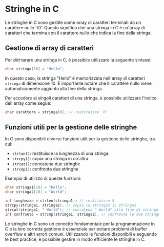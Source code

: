 # Stringhe in C

Le stringhe in C sono gestite come array di caratteri terminati da un carattere nullo '\0'. Questo significa che una stringa in C è un'array di caratteri che termina con il carattere nullo che indica la fine della stringa.

## Gestione di array di caratteri

Per dichiarare una stringa in C, è possibile utilizzare la seguente sintassi:

```c
char stringa[10] = "Hello";
```

In questo caso, la stringa "Hello" è memorizzata nell'array di caratteri `stringa` di dimensione 10. È importante notare che il carattere nullo viene automaticamente aggiunto alla fine della stringa.

Per accedere ai singoli caratteri di una stringa, è possibile utilizzare l'indice dell'array come segue:

```c
char carattere = stringa[0]; // restituisce 'H'
```

## Funzioni utili per la gestione delle stringhe

In C sono disponibili diverse funzioni utili per la gestione delle stringhe, tra cui:

- `strlen()`: restituisce la lunghezza di una stringa
- `strcpy()`: copia una stringa in un'altra
- `strcat()`: concatena due stringhe
- `strcmp()`: confronta due stringhe

Esempio di utilizzo di queste funzioni:

```c
char stringa1[10] = "Hello";
char stringa2[10] = "World";

int lunghezza = strlen(stringa1); // restituisce 5
strcpy(stringa1, stringa2); // copia la stringa2 in stringa1
strcat(stringa1, " World"); // concatena " World" alla fine di stringa1
int confronto = strcmp(stringa1, stringa2); // confronta le due stringhe
```

Le stringhe in C sono un concetto fondamentale per la programmazione in C e la loro corretta gestione è essenziale per evitare problemi di buffer overflow e altri errori comuni. Utilizzando le funzioni disponibili e seguendo le best practice, è possibile gestire in modo efficiente le stringhe in C.